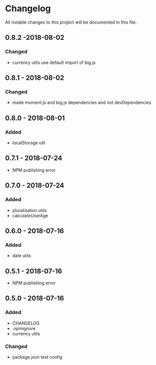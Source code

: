 # Changelog
All notable changes to this project will be documented in this file.


## 0.8.2 -2018-08-02
### Changed
- currency utils use default import of big.js

## 0.8.1 - 2018-08-02
### Changed
- made moment.js and big.js dependencies and not devDependencies

## 0.8.0 - 2018-08-01
### Added
- localStorage util

## 0.7.1 - 2018-07-24
- NPM publishing error

## 0.7.0 - 2018-07-24
### Added
- pluralization utils
- calculateUserAge

## 0.6.0 - 2018-07-16
### Added
- date utils

## 0.5.1 - 2018-07-16
- NPM publishing error

## 0.5.0 - 2018-07-16
### Added
- CHANGELOG
- .npmignore
- currency utils

### Changed
- package.json test config
